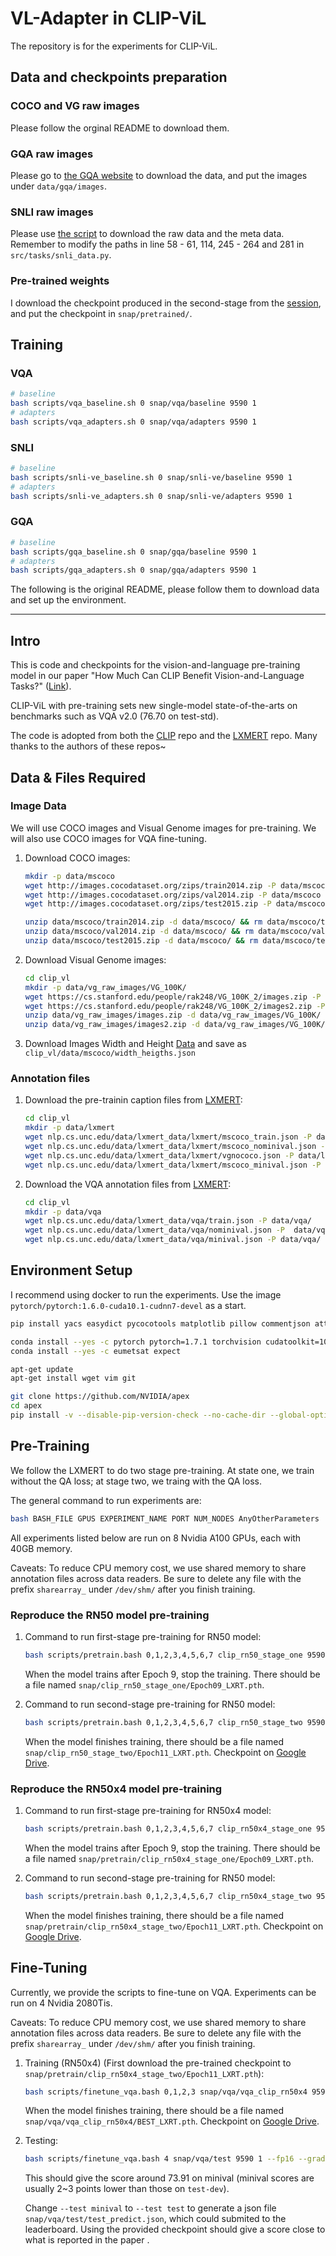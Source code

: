 # VL-Adapter in CLIP-ViL

The repository is for the experiments for CLIP-ViL.


## Data and checkpoints preparation

### COCO and VG raw images
Please follow the orginal README to download them.

### GQA raw images
Please go to [the GQA website](https://cs.stanford.edu/people/dorarad/gqa/download.html) to download the data, and put the images under `data/gqa/images`.

### SNLI raw images
Please use [the script](https://github.com/ChenRocks/UNITER/blob/master/scripts/download_ve.sh) to download the raw data and the meta data. Remember to modify the paths in line 58 - 61, 114, 245 - 264 and 281 in `src/tasks/snli_data.py`.


### Pre-trained weights

I download the checkpoint produced in the second-stage from the [session](#reproduce-the-rn50x4-model-pre-training), and put the checkpoint in `snap/pretrained/`.


## Training

### VQA
```bash
# baseline
bash scripts/vqa_baseline.sh 0 snap/vqa/baseline 9590 1
# adapters
bash scripts/vqa_adapters.sh 0 snap/vqa/adapters 9590 1
```

### SNLI
```bash
# baseline
bash scripts/snli-ve_baseline.sh 0 snap/snli-ve/baseline 9590 1
# adapters
bash scripts/snli-ve_adapters.sh 0 snap/snli-ve/adapters 9590 1
```

### GQA
```bash
# baseline
bash scripts/gqa_baseline.sh 0 snap/gqa/baseline 9590 1
# adapters
bash scripts/gqa_adapters.sh 0 snap/gqa/adapters 9590 1
```

The following is the original README, please follow them to download data and set up the environment.

---

## Intro
This is code and checkpoints for the vision-and-language pre-training model in our paper "How Much Can CLIP Benefit Vision-and-Language Tasks?" ([Link](https://arxiv.org/abs/2107.06383)).

CLIP-ViL with pre-training sets new single-model state-of-the-arts on benchmarks such as VQA v2.0 (76.70 on test-std).

The code is adopted from both the [CLIP](https://github.com/openai/CLIP) repo and the [LXMERT](https://github.com/airsplay/lxmert) repo. Many thanks to the authors of these repos~


## Data & Files Required

### Image Data
We will use COCO images and Visual Genome images for pre-training. We will also use COCO images for VQA fine-tuning.

1. Download COCO images:
    ```bash
    mkdir -p data/mscoco
    wget http://images.cocodataset.org/zips/train2014.zip -P data/mscoco
    wget http://images.cocodataset.org/zips/val2014.zip -P data/mscoco
    wget http://images.cocodataset.org/zips/test2015.zip -P data/mscoco

    unzip data/mscoco/train2014.zip -d data/mscoco/ && rm data/mscoco/train2014.zip
    unzip data/mscoco/val2014.zip -d data/mscoco/ && rm data/mscoco/val2014.zip
    unzip data/mscoco/test2015.zip -d data/mscoco/ && rm data/mscoco/test2015.zip
    ```

2. Download Visual Genome images:
    ```bash
    cd clip_vl
    mkdir -p data/vg_raw_images/VG_100K/
    wget https://cs.stanford.edu/people/rak248/VG_100K_2/images.zip -P data/vg_raw_images
    wget https://cs.stanford.edu/people/rak248/VG_100K_2/images2.zip -P data/vg_raw_images
    unzip data/vg_raw_images/images.zip -d data/vg_raw_images/VG_100K/
    unzip data/vg_raw_images/images2.zip -d data/vg_raw_images/VG_100K/
    ```

3. Download Images Width and Height [Data](https://drive.google.com/file/d/1i7NbLQ-j3edv3zjFwX7paudkYPPtUdy4/view?usp=sharing) and save as `clip_vl/data/mscoco/width_heigths.json`


### Annotation files

1. Download the pre-trainin caption files from [LXMERT](https://github.com/airsplay/lxmert):

    ```bash
    cd clip_vl
    mkdir -p data/lxmert
    wget nlp.cs.unc.edu/data/lxmert_data/lxmert/mscoco_train.json -P data/lxmert/
    wget nlp.cs.unc.edu/data/lxmert_data/lxmert/mscoco_nominival.json -P data/lxmert/
    wget nlp.cs.unc.edu/data/lxmert_data/lxmert/vgnococo.json -P data/lxmert/
    wget nlp.cs.unc.edu/data/lxmert_data/lxmert/mscoco_minival.json -P data/lxmert/
    ```

2. Download the VQA annotation files from [LXMERT](https://github.com/airsplay/lxmert):

    ```bash
    cd clip_vl
    mkdir -p data/vqa
    wget nlp.cs.unc.edu/data/lxmert_data/vqa/train.json -P data/vqa/
    wget nlp.cs.unc.edu/data/lxmert_data/vqa/nominival.json -P  data/vqa/
    wget nlp.cs.unc.edu/data/lxmert_data/vqa/minival.json -P data/vqa/
    ```


## Environment Setup
I recommend using docker to run the experiments. Use the image `pytorch/pytorch:1.6.0-cuda10.1-cudnn7-devel` as a start. 

```bash
pip install yacs easydict pycocotools matplotlib pillow commentjson attrdict boto3 h5py requests scikit-learn ftfy regex tqdm ml_collections transformers==3.3.1 msgpack lz4 msgpack_numpy lmdb

conda install --yes -c pytorch pytorch=1.7.1 torchvision cudatoolkit=10.1
conda install --yes -c eumetsat expect

apt-get update
apt-get install wget vim git

git clone https://github.com/NVIDIA/apex
cd apex
pip install -v --disable-pip-version-check --no-cache-dir --global-option="--cpp_ext" --global-option="--cuda_ext" ./
```

## Pre-Training
We follow the LXMERT to do two stage pre-training. At state one, we train without the QA loss; at stage two, we traing with the QA loss.

The general command to run experiments are:
```bash
bash BASH_FILE GPUS EXPERIMENT_NAME PORT NUM_NODES AnyOtherParameters
```

All experiments listed below are run on 8 Nvidia A100 GPUs, each with 40GB memory. 

Caveats: 
To reduce CPU memory cost, we use shared memory to share annotation files across data readers. Be sure to delete any file with the prefix `sharearray_` under `/dev/shm/` after you finish training.

### Reproduce the RN50 model pre-training
1. Command to run first-stage pre-training for RN50 model:
    ```bash
    bash scripts/pretrain.bash 0,1,2,3,4,5,6,7 clip_rn50_stage_one 9590 8 --fp16 --gradient_accumulation_steps 2 --batchSize 32 --lr 1e-4 --aspect_ratio_group_factor 5 --add_zero_padding --compress_data --warmup_ratio 0.025 --report_step 200 --numWorkers 20 --train mscoco_train,mscoco_nominival,vgnococo --epochs 20 --sub_sampling --sub_feat_num 100 --schedule 12,17 --use_separate_optimizer_for_visual --sgd_lr 0.003 --sgd_momentum 0.0 --use_positional_embedding
    ```
    When the model trains after Epoch 9, stop the training. There should be a file named `snap/clip_rn50_stage_one/Epoch09_LXRT.pth`.

2. Command to run second-stage pre-training for RN50 model:
    ```bash
    bash scripts/pretrain.bash 0,1,2,3,4,5,6,7 clip_rn50_stage_two 9590 8 --fp16 --gradient_accumulation_steps 2 --batchSize 32 --lr 5e-5 --aspect_ratio_group_factor 5 --add_zero_padding --compress_data --warmup_ratio 0.025 --report_step 200 --numWorkers 20 --train mscoco_train,mscoco_nominival,vgnococo --epochs 11 --sub_sampling --sub_feat_num 100 --schedule 4,8 --use_separate_optimizer_for_visual --sgd_lr 0.003 --sgd_momentum 0.0 --use_positional_embedding --load snap/pretrain/clip_rn50_stage_one/Epoch09 --not_load_scheduler --taskQA --not_load_adam_optimizer
    ```
    When the model finishes training, there should be a file named `snap/clip_rn50_stage_two/Epoch11_LXRT.pth`. Checkpoint on [Google Drive](https://drive.google.com/file/d/1wi57oVOCP6gyf0MoRfu-hoOyyqLSHndA/view?usp=sharing).


### Reproduce the RN50x4 model pre-training
1. Command to run first-stage pre-training for RN50x4 model:
    ```bash
    bash scripts/pretrain.bash 0,1,2,3,4,5,6,7 clip_rn50x4_stage_one 9590 8 --fp16 --gradient_accumulation_steps 2 --batchSize 30 --lr 5e-5 --aspect_ratio_group_factor 5 --add_zero_padding --compress_data --warmup_ratio 0.025 --report_step 200 --numWorkers 20 --train mscoco_train,mscoco_nominival,vgnococo --epochs 20 --sub_sampling --sub_feat_num 100 --schedule 12,17 --use_separate_optimizer_for_visual --sgd_lr 0.003 --sgd_momentum 0.0 --use_positional_embedding --clip_model_name RN50x4
    ```
    When the model trains after Epoch 9, stop the training. There should be a file named `snap/pretrain/clip_rn50x4_stage_one/Epoch09_LXRT.pth`.


2. Command to run second-stage pre-training for RN50 model:
    ```bash
    bash scripts/pretrain.bash 0,1,2,3,4,5,6,7 clip_rn50x4_stage_two 9590 8 --fp16 --gradient_accumulation_steps 2 --batchSize 30 --lr 2.75e-5 --aspect_ratio_group_factor 5 --add_zero_padding --compress_data --warmup_ratio 0.025 --report_step 200 --numWorkers 20 --train mscoco_train,mscoco_nominival,vgnococo --epochs 11 --sub_sampling --sub_feat_num 100 --schedule 4,9 --use_separate_optimizer_for_visual --sgd_lr 0.003 --sgd_momentum 0.0 --use_positional_embedding --load snap/pretrain/clip_rn50x4_stage_one/Epoch09 --not_load_scheduler --taskQA --not_load_adam_optimizer
    ```
    When the model finishes training, there should be a file named `snap/pretrain/clip_rn50x4_stage_two/Epoch11_LXRT.pth`. Checkpoint on [Google Drive](https://drive.google.com/file/d/1cbulHZS-dDk9DpWyUhiC2SqX9BJlrdxP/view?usp=sharing).


## Fine-Tuning

Currently, we provide the scripts to fine-tune on VQA. Experiments can be run on 4 Nvidia 2080Tis.

Caveats: 
To reduce CPU memory cost, we use shared memory to share annotation files across data readers. Be sure to delete any file with the prefix `sharearray_` under `/dev/shm/` after you finish training.

1. Training (RN50x4) (First download the pre-trained checkpoint to `snap/pretrain/clip_rn50x4_stage_two/Epoch11_LXRT.pth`):
    ```bash
    bash scripts/finetune_vqa.bash 0,1,2,3 snap/vqa/vqa_clip_rn50x4 9590 4 --fp16 --gradient_accumulation_steps 8 --batchSize 8 --lr 5e-5 --loss_scale 500 --warmup_ratio 0.05 --report_step 400 --use_separate_optimizer_for_visual --sgd_lr 0.001 --sgd_momentum 0.0 --epoch 5 --schedule 2 --use_positional_embedding --pos_num 25 --clip_model_name RN50x4 --loadLXMERTQA snap/pretrain/clip_rn50x4_stage_two/Epoch11
    ```
    When the model finishes training, there should be a file named `snap/vqa/vqa_clip_rn50x4/BEST_LXRT.pth`. Checkpoint on [Google Drive](https://drive.google.com/file/d/1c1DMNRow5aNRgQVrCc6Z0p3EdVVWfiT5/view?usp=sharing).


2. Testing:
    ```bash
    bash scripts/finetune_vqa.bash 4 snap/vqa/test 9590 1 --fp16 --gradient_accumulation_steps 8 --batchSize 8 --lr 5e-5 --loss_scale 500 --warmup_ratio 0.05 --report_step 400 --use_separate_optimizer_for_visual --sgd_lr 0.001 --sgd_momentum 0.0 --epoch 5 --schedule 2 --use_positional_embedding --pos_num 25 --clip_model_name RN50x4 --load snap/vqa/vqa_clip_rn50x4/BEST --test minival
    ```
    This should give the score around 73.91 on minival (minival scores are usually 2~3 points lower than those on `test-dev`).

    Change `--test minival` to `--test test` to generate a json file `snap/vqa/test/test_predict.json`, which could submited to the leaderboard. Using the provided checkpoint should give a score close to what is reported in the paper .